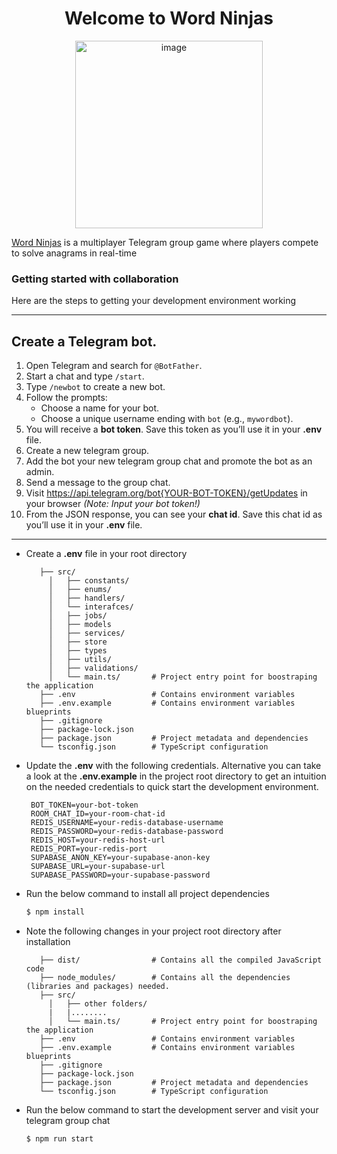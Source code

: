 <h1 align="center">Welcome to Word Ninjas</h1>

<p align="center">
  <a href="https://t.me/+-fuR_NoIRrVjZTFk" target="blank"><img width="300" height="300" alt="image" src="https://github.com/user-attachments/assets/8234ad51-61cc-4214-ba57-1198b677723b" />
</a>
</p>

[Word Ninjas](https://t.me/+-fuR_NoIRrVjZTFk) is a multiplayer Telegram group game where players compete to solve anagrams in real-time


### Getting started with collaboration

Here are the steps to getting your development environment working

---

##  Create a Telegram bot.

1. Open Telegram and search for `@BotFather`.
2. Start a chat and type `/start`.
3. Type `/newbot` to create a new bot.
4. Follow the prompts:
   - Choose a name for your bot.
   - Choose a unique username ending with `bot` (e.g., `mywordbot`).
5. You will receive a **bot token**. Save this token as you’ll use it in your **.env** file.
6. Create a new telegram group.
7. Add the bot your new telegram group chat and promote the bot as an admin.
8. Send a message to the group chat.
9. Visit https://api.telegram.org/bot{YOUR-BOT-TOKEN}/getUpdates in your browser *(Note: Input your bot token!)*
10. From the JSON response, you can see your **chat id**. Save this chat id as you’ll use it in your **.env** file.
---

- Create a **.env** file in your root directory
  ```plaintext
     ├── src/
       │   ├── constants/
       │   ├── enums/
       │   ├── handlers/      
       │   └── interafces/    
       │   ├── jobs/
       │   ├── models
       │   ├── services/      
       │   ├── store
       │   ├── types
       │   ├── utils/         
       │   ├── validations/   
       │   └── main.ts/       # Project entry point for boostraping the application
     ├── .env                 # Contains environment variables
     ├── .env.example         # Contains environment variables blueprints
     ├── .gitignore
     ├── package-lock.json
     ├── package.json         # Project metadata and dependencies
     └── tsconfig.json        # TypeScript configuration
  ```
  
- Update the **.env** with the following credentials. Alternative you can take a look at the **.env.example** in the project root directory to get an intuition on the needed credentials to quick start the development environment.
  ```env
   BOT_TOKEN=your-bot-token
   ROOM_CHAT_ID=your-room-chat-id
   REDIS_USERNAME=your-redis-database-username
   REDIS_PASSWORD=your-redis-database-password
   REDIS_HOST=your-redis-host-url
   REDIS_PORT=your-redis-port
   SUPABASE_ANON_KEY=your-supabase-anon-key
   SUPABASE_URL=your-supabase-url
   SUPABASE_PASSWORD=your-supabase-password
  ```
  
- Run the below command to install all project dependencies
  ```bash
  $ npm install
  ```

- Note the following changes in your project root directory after installation
  ```plaintext
     ├── dist/                # Contains all the compiled JavaScript code 
     ├── node_modules/        # Contains all the dependencies (libraries and packages) needed.
     ├── src/
       │   ├── other folders/
       |   |........
       │   └── main.ts/       # Project entry point for boostraping the application
     ├── .env                 # Contains environment variables
     ├── .env.example         # Contains environment variables blueprints
     ├── .gitignore
     ├── package-lock.json
     ├── package.json         # Project metadata and dependencies
     └── tsconfig.json        # TypeScript configuration
  ```
  
- Run the below command to start the development server and visit your telegram group chat
  ```bash
  $ npm run start
  ```
